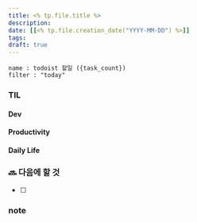 ```yaml
---
title: <% tp.file.title %>
description: 
date: [[<% tp.file.creation_date("YYYY-MM-DD") %>]]
tags: 
draft: true
---
```


```todoist
name : todoist 할일 ({task_count})
filter : "today"
```

### TIL
#### Dev


#### Productivity


#### Daily Life


### 🔜 다음에 할 것
- [ ] 


### note

